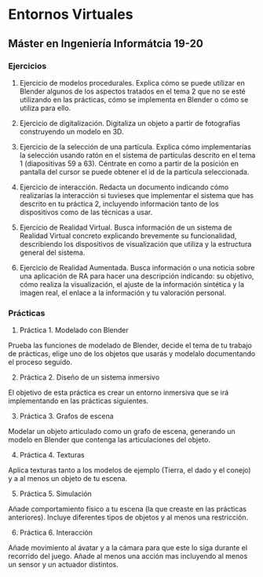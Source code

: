 # Entornos Virtuales

## Máster en Ingeniería Informátcia 19-20

### Ejercicios 

1. Ejercicio de modelos procedurales. Explica cómo se puede utilizar en Blender algunos de los aspectos tratados en el tema 2 que no se esté utilizando en las prácticas, cómo se implementa en Blender o cómo se utiliza para ello.

2. Ejercicio de digitalización. Digitaliza un objeto a partir de fotografías construyendo un modelo en 3D.

3. Ejercicio de la selección de una partícula. Explica cómo implementarías la selección usando ratón  en el sistema de partículas descrito en el tema 1 (diapositivas 59 a 63). Céntrate en como a partir de la posición en pantalla del cursor se puede obtener el id de la partícula seleccionada.

4. Ejercicio de interacción. Redacta un documento indicando cómo realizarías la interacción si tuvieses que implementar el sistema que has descrito en tu práctica  2, incluyendo información tanto de los dispositivos como de las técnicas a usar.

5. Ejercicio de Realidad Virtual. Busca información de un sistema de Realidad Virtual concreto explicando brevemente su funcionalidad, describiendo los dispositivos de visualización que utiliza y la estructura general del sistema. 

6. Ejercicio de Realidad Aumentada. Busca información o una noticia sobre una aplicación de RA para hacer una descripción indicando: su objetivo, cómo realiza la visualización, el ajuste de la información sintética y la imagen real, el enlace a la información y tu valoración personal.

### Prácticas

1. Práctica 1. Modelado con Blender

Prueba las funciones de modelado de Blender, decide el tema de tu trabajo de prácticas, elige uno de los objetos que usarás y modelalo documentando el proceso seguido.

2. Práctica 2. Diseño de un sistema inmersivo

El objetivo de esta práctica es crear un entorno inmersiva que se irá implementando en las prácticas siguientes.

3. Práctica 3. Grafos de escena

Modelar un objeto articulado como un grafo de escena, generando un modelo en Blender que contenga las articulaciones del objeto. 

4. Práctica 4. Texturas

Aplica texturas tanto a los modelos de ejemplo (Tierra, el dado y el conejo) y a al menos un objeto de tu escena.

5. Práctica 5. Simulación

Añade comportamiento físico a tu escena (la que creaste en las prácticas anteriores). Incluye diferentes tipos de objetos y al menos una restricción.

6. Práctica 6. Interacción

Añade movimiento al ávatar y a la cámara para que este lo siga durante el recorrido del juego. Añade al menos una acción mas incluyendo al menos un sensor y un
actuador distintos.

